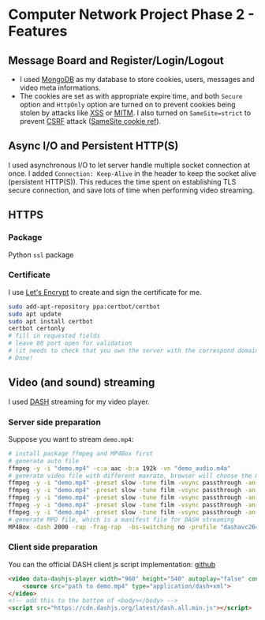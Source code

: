 # Computer Network Project Phase 2 - Features

## Message Board and Register/Login/Logout

* I used [MongoDB](https://www.mongodb.com) as my database to store cookies, users, messages and video meta informations. 
* The cookies are set as with appropriate expire time, and both `Secure` option and `HttpOnly` option are turned on to prevent cookies being stolen by attacks like [XSS](https://en.wikipedia.org/wiki/Cross-site_scripting) or [MITM](https://en.wikipedia.org/wiki/Man-in-the-middle_attack). I also turned on `SameSite=strict` to prevent [CSRF](https://blog.techbridge.cc/2017/02/25/csrf-introduction/) attack ([SameSite cookie ref](https://web.dev/samesite-cookies-explained/)).

## Async I/O and Persistent HTTP(S)

I used asynchronous I/O to let server handle multiple socket connection at once. I added `Connection: Keep-Alive` in the header to keep the socket alive (persistent HTTP(S)). This reduces the time spent on establishing TLS secure connection, and save lots of time when performing video streaming.

## HTTPS

### Package

Python `ssl` package

### Certificate

I use [Let's Encrypt](https://letsencrypt.org) to create and sign the certificate for me.

```bash
sudo add-apt-repository ppa:certbot/certbot
sudo apt update
sudo apt install certbot
certbot certonly
# fill in requested fields
# leave 80 port open for validation
# (it needs to check that you own the server with the correspond domain name)
# Done!
```

## Video (and sound) streaming

I used [DASH](https://en.wikipedia.org/wiki/Dynamic_Adaptive_Streaming_over_HTTP) streaming for my video player.

### Server side preparation

Suppose you want to stream `demo.mp4`:

```bash
# install package ffmpeg and MP4Box first
# generate auto file
ffmpeg -y -i "demo.mp4" -c:a aac -b:a 192k -vn "demo_audio.m4a"
# generate video file with different maxrate, browser will choose the most suitable rate considering the network connection.
ffmpeg -y -i "demo.mp4" -preset slow -tune film -vsync passthrough -an -c:v libx264 -x264opts 'keyint=25:min-keyint=25:no-scenecut' -crf 22 -maxrate 5000k -bufsize 12000k -pix_fmt yuv420p -f mp4 "demo_5000.mp4"
ffmpeg -y -i "demo.mp4" -preset slow -tune film -vsync passthrough -an -c:v libx264 -x264opts 'keyint=25:min-keyint=25:no-scenecut' -crf 23 -maxrate 3000k -bufsize 6000k -pix_fmt yuv420p -f mp4  "demo_3000.mp4"
ffmpeg -y -i "demo.mp4" -preset slow -tune film -vsync passthrough -an -c:v libx264 -x264opts 'keyint=25:min-keyint=25:no-scenecut' -crf 23 -maxrate 1500k -bufsize 3000k -pix_fmt yuv420p -f mp4   "demo_1500.mp4"
ffmpeg -y -i "demo.mp4" -preset slow -tune film -vsync passthrough -an -c:v libx264 -x264opts 'keyint=25:min-keyint=25:no-scenecut' -crf 23 -maxrate 800k -bufsize 2000k -pix_fmt yuv420p -vf "scale=-2:720" -f mp4  "demo_800.mp4"
ffmpeg -y -i "demo.mp4" -preset slow -tune film -vsync passthrough -an -c:v libx264 -x264opts 'keyint=25:min-keyint=25:no-scenecut' -crf 23 -maxrate 400k -bufsize 1000k -pix_fmt yuv420p -vf "scale=-2:540" -f mp4  "demo_400.mp4"
# generate MPD file, which is a manifest file for DASH streaming
MP4Box -dash 2000 -rap -frag-rap  -bs-switching no -profile "dashavc264:live" "demo_5000.mp4" "demo_3000.mp4" "demo_1500.mp4" "demo_800.mp4" "demo_400.mp4" "demo_audio.m4a" -out "demo/demo.mpd"
```

### Client side preparation

You can the official DASH client js script implementation: [github](https://github.com/Dash-Industry-Forum/dash.js)

```html
<video data-dashjs-player width="960" height="540" autoplay="false" controls>
    <source src="path to demo.mp4" type="application/dash+xml">
</video>
<!-- add this to the bottom of <body></body> -->
<script src="https://cdn.dashjs.org/latest/dash.all.min.js"></script>
```
